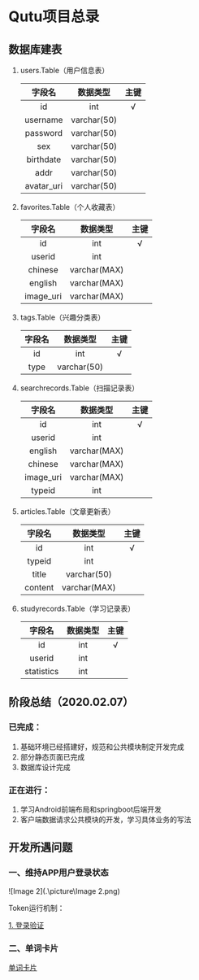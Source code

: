 # Qutu项目总录

## 数据库建表

1. users.Table（用户信息表）

   |   字段名   |  数据类型   | 主键 |
   | :--------: | :---------: | :--: |
   |     id     |     int     |  √   |
   |  username  | varchar(50) |      |
   |  password  | varchar(50) |      |
   |    sex     | varchar(50) |      |
   | birthdate  | varchar(50) |      |
   |    addr    | varchar(50) |      |
   | avatar_uri | varchar(50) |      |

2. favorites.Table（个人收藏表）

   |  字段名   |   数据类型   | 主键 |
   | :-------: | :----------: | :--: |
   |    id     |     int      |  √   |
   |  userid   |     int      |      |
   |  chinese  | varchar(MAX) |      |
   |  english  | varchar(MAX) |      |
   | image_uri | varchar(MAX) |      |

3. tags.Table（兴趣分类表）

   | 字段名 |  数据类型   | 主键 |
   | :----: | :---------: | :--: |
   |   id   |     int     |  √   |
   |  type  | varchar(50) |      |
   
4. searchrecords.Table（扫描记录表）

   |  字段名   |   数据类型   | 主键 |
   | :-------: | :----------: | :--: |
   |    id     |     int      |  √   |
   |  userid   |     int      |      |
   |  english  | varchar(MAX) |      |
   |  chinese  | varchar(MAX) |      |
   | image_uri | varchar(MAX) |      |
   |  typeid   |     int      |      |

5. articles.Table（文章更新表）

   | 字段名  |   数据类型   | 主键 |
   | :-----: | :----------: | :--: |
   |   id    |     int      |  √   |
   | typeid  |     int      |      |
   |  title  | varchar(50)  |      |
   | content | varchar(MAX) |      |

6. studyrecords.Table（学习记录表）

   |   字段名   | 数据类型 | 主键 |
   | :--------: | :------: | :--: |
   |     id     |   int    |  √   |
   |   userid   |   int    |      |
   | statistics |   int    |      |


## 阶段总结（2020.02.07）

### 已完成：

1. 基础环境已经搭建好，规范和公共模块制定开发完成
2. 部分静态页面已完成
3. 数据库设计完成

### 正在进行：

1. 学习Android前端布局和springboot后端开发
2. 客户端数据请求公共模块的开发，学习具体业务的写法

## 开发所遇问题

### 一、维持APP用户登录状态

![Image 2](.\picture\Image 2.png)

Token运行机制：

[1. 登录验证](https://blog.csdn.net/weixin_43495390/article/details/89278834)

### 二、单词卡片

[单词卡片](https://github.com/kikoso/Swipeable-Cards)